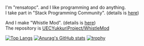 I'm "rensatopc". and I like programming and do anything.<br>
I take part in "Stack Programming Community". (details is [here](https://github.com/stack-community))

And I make "Whistle Mod". (details is [here](https://modrinth.com/mod/whistle))<br>
The repository is [UECYukkuriProject/WhistleMod](https://github.com/UECYukkuriProject/WhistleMod)

[![Top Langs](https://github-readme-stats.vercel.app/api/top-langs/?username=thejustcube
)](https://github.com/anuraghazra/github-readme-stats)
[![Anurag's GitHub stats](https://github-readme-stats.vercel.app/api?username=thejustcube)](https://github.com/anuraghazra/github-readme-stats)
[![trophy](https://github-profile-trophy.vercel.app/?username=thejustcube)](https://github.com/ryo-ma/github-profile-trophy)

